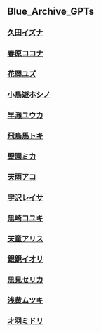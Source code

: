 ## Blue_Archive_GPTs
### [久田イズナ](https://chat.openai.com/g/g-0aFTSJNBt-jiu-tian-izuna)

### [春原ココナ](https://chat.openai.com/g/g-KoiKSE77a-chun-yuan-kokona)

### [花岡ユズ](https://chat.openai.com/g/g-EauHEQnl2-hua-gang-yuzu)

### [小鳥遊ホシノ](https://chat.openai.com/g/g-JxqrnLyXl-xiao-niao-you-hosino)

### [早瀬ユウカ](https://chat.openai.com/g/g-8MI3MJpOg-zao-lai-yuuka)

### [飛鳥馬トキ](https://chat.openai.com/g/g-vbFA9RV8C-fei-niao-ma-toki)

### [聖園ミカ](https://chat.openai.com/g/g-BvoSGLDLH-sheng-yuan-mika)

### [天雨アコ](https://chat.openai.com/g/g-SihFblrMx-tian-yu-ako)

### [宇沢レイサ](https://chat.openai.com/g/g-R0WQ2HAx5-yu-ze-reisa)

### [黒崎コユキ](https://chat.openai.com/g/g-7P9Hj2yCe-hei-qi-koyuki)

### [天童アリス](https://chat.openai.com/g/g-WTrM167Sz-tian-tong-arisu)

### [銀鏡イオリ](https://chat.openai.com/g/g-mthmtSed2-yin-jing-iori)

### [黒見セリカ](https://chat.openai.com/g/g-hjQRz87Zv-hei-jian-serika)

### [浅黄ムツキ](https://chat.openai.com/g/g-S4USVcz2v-qian-huang-mutuki)

### [才羽ミドリ](https://chat.openai.com/g/g-kMIDdIlMc-cai-yu-midori)
